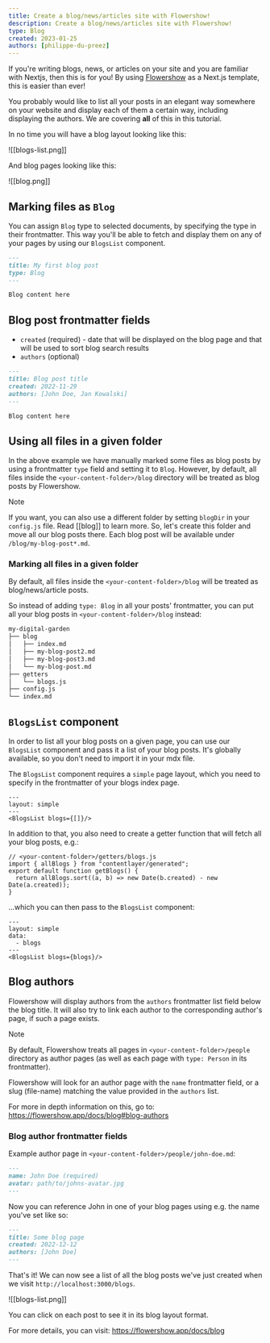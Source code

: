 ```yaml
---
title: Create a blog/news/articles site with Flowershow!
description: Create a blog/news/articles site with Flowershow!
type: Blog
created: 2023-01-25
authors: [philippe-du-preez]
---
```


If you're writing blogs, news, or articles on your site and you are familiar with Nextjs, then this is for you! By using [Flowershow](https://flowershow.app/) as a Next.js template, this is easier than ever!

You probably would like to list all your posts in an elegant way somewhere on your website and display each of them a certain way, including displaying the authors. We are covering **all** of this in this tutorial.

In no time you will have a blog layout looking like this:

![[blogs-list.png]]

And blog pages looking like this:

![[blog.png]]

## Marking files as `Blog`

You can assign `Blog` type to selected documents, by specifying the type in their frontmatter. This way you'll be able to fetch and display them on any of your pages by using our `BlogsList` component.

```md
---
title: My first blog post
type: Blog
---

Blog content here
```

## Blog post frontmatter fields

- `created` (required) - date that will be displayed on the blog page and that will be used to sort blog search results
- `authors` (optional)

```md
---
title: Blog post title
created: 2022-11-29
authors: [John Doe, Jan Kowalski]
---

Blog content here
```

## Using all files in a given folder

In the above example we have manually marked some files as blog posts by using a frontmatter `type` field and setting it to `Blog`. However, by default, all files inside the `<your-content-folder>/blog` directory will be treated as blog posts by Flowershow.

> [!note]
> If you want, you can also use a different folder by setting `blogDir` in your `config.js` file. Read [[blog]] to learn more.
> So, let's create this folder and move all our blog posts there. Each blog post will be available under `/blog/my-blog-post*.md`.

### Marking all files in a given folder

By default, all files inside the `<your-content-folder>/blog` will be treated as blog/news/article posts.

So instead of adding `type: Blog` in all your posts' frontmatter, you can put all your blog posts in `<your-content-folder>/blog` instead:

```sh
my-digital-garden
├── blog
│   ├── index.md
│   ├── my-blog-post2.md
│   ├── my-blog-post3.md
│   └── my-blog-post.md
├── getters
│   └── blogs.js
├── config.js
└── index.md
```

## `BlogsList` component

In order to list all your blog posts on a given page, you can use our `BlogsList` component and pass it a list of your blog posts. It's globally available, so you don't need to import it in your mdx file.

The `BlogsList` component requires a `simple` page layout, which you need to specify in the frontmatter of your blogs index page.

```
---
layout: simple
---
<BlogsList blogs={[]}/>
```

In addition to that, you also need to create a getter function that will fetch all your blog posts, e.g.:

```
// <your-content-folder>/getters/blogs.js
import { allBlogs } from "contentlayer/generated";
export default function getBlogs() {
  return allBlogs.sort((a, b) => new Date(b.created) - new Date(a.created));
}
```

...which you can then pass to the `BlogsList` component:

```
---
layout: simple
data:
  - blogs
---
<BlogsList blogs={blogs}/>
```

## Blog authors

Flowershow will display authors from the `authors` frontmatter list field below the blog title. It will also try to link each author to the corresponding author's page, if such a page exists.

> [!note]
> By default, Flowershow treats all pages in `<your-content-folder>/people` directory as author pages (as well as each page with `type: Person` in its frontmatter).

Flowershow will look for an author page with the `name` frontmatter field, or a slug (file-name) matching the value provided in the `authors` list.

For more in depth information on this, go to: https://flowershow.app/docs/blog#blog-authors

### Blog author frontmatter fields

Example author page in `<your-content-folder>/people/john-doe.md`:

```md
---
name: John Doe (required)
avatar: path/to/johns-avatar.jpg
---
```

Now you can reference John in one of your blog pages using e.g. the name you've set like so:

```md
---
title: Some blog page
created: 2022-12-12
authors: [John Doe]
---
```

That's it! We can now see a list of all the blog posts we've just created when we visit `http://localhost:3000/blogs`.

![[blogs-list.png]]

You can click on each post to see it in its blog layout format.

For more details, you can visit: https://flowershow.app/docs/blog
